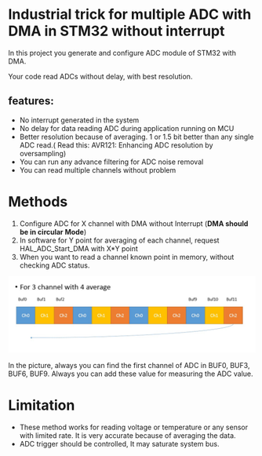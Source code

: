 # Industrial trick for multiple ADC with DMA in STM32 without interrupt

In this project you generate and configure ADC module of STM32 with DMA.

Your code read ADCs without delay, with best resolution.

## features:
* No interrupt generated in the system
* No delay for data reading ADC during application running on MCU
* Better resolution because of averaging. 1 or 1.5 bit better than any single ADC read.( Read this: AVR121: Enhancing ADC resolution by
oversampling)
* You can run any advance filtering for ADC noise removal
* You can read multiple channels without problem


# Methods
1. Configure ADC for X channel with DMA without Interrupt (**DMA should be in circular Mode**)
2. In software for Y point for averaging of each channel, request HAL_ADC_Start_DMA with X*Y point
3. When you want to read a channel known point in memory, without checking ADC status.


![Image of Yaktocat](./img/bufferADCDMA.jpg)

In the picture, always you can find the first channel of ADC in BUF0, BUF3, BUF6, BUF9.
Always you can add these value for measuring the ADC value.

# Limitation
* These method works for reading voltage or temperature or any sensor with limited rate. It is very accurate because of averaging the data.
* ADC trigger should be controlled, It may saturate system bus.